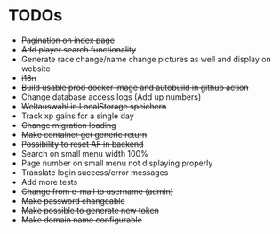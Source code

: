 # TODOs

- ~~Pagination on index page~~
- ~~Add player search functionality~~
- Generate race change/name change pictures as well and display on website
- ~~i18n~~
- ~~Build usable prod docker image and autobuild in github action~~
- Change database access logs (Add up numbers)
- ~~Weltauswahl in LocalStorage speichern~~
- Track xp gains for a single day
- ~~Change migration loading~~
- ~~Make container get generic return~~
- ~~Possibility to reset AF in backend~~
- Search on small menu width 100%
- Page number on small menu not displaying properly
- ~~Translate login success/error messages~~
- Add more tests
- ~~Change from e-mail to username (admin)~~
- ~~Make password changeable~~
- ~~Make possible to generate new token~~
- ~~Make domain name configurable~~
